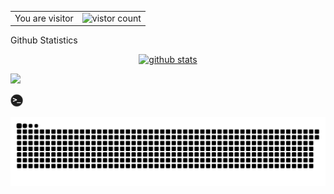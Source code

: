 <table>
  <tr>
    <td>You are visitor</td>
    <td><img src="https://profile-counter.glitch.me/zacky93/count.svg" alt="vistor count" height="30" /></td>
  </tr>
</table>

Github Statistics
[<p align="center">![github stats](https://github-readme-stats.vercel.app/api?username=zacky93&show_icons=true&include_all_commits=false&bg_color=90,aacc00,ac25ff&title_color=fff&text_color=fff&icon_color=fff&border_color=ec7785&&border_radius=20&count_private=true)</p>](https://github.com/zacky93)

<img src="https://activity-graph.herokuapp.com/graph?username=zacky93&theme=cobalt&&border_radius=20">

<code><img height="20" src="https://raw.githubusercontent.com/github/explore/80688e429a7d4ef2fca1e82350fe8e3517d3494d/topics/terminal/terminal.png"></code>

![snake gif](https://github.com/iamLiquidX/iamLiquidX/raw/output/github-contribution-grid-snake.svg)
